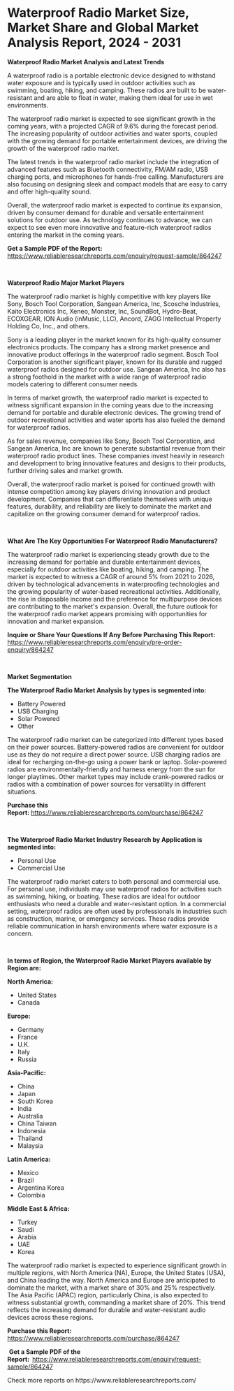 <p><h1>Waterproof Radio Market Size, Market Share and Global Market Analysis Report, 2024 - 2031</h1></p><p><strong>Waterproof Radio Market Analysis and Latest Trends</strong></p>
<p><p>A waterproof radio is a portable electronic device designed to withstand water exposure and is typically used in outdoor activities such as swimming, boating, hiking, and camping. These radios are built to be water-resistant and are able to float in water, making them ideal for use in wet environments.</p><p>The waterproof radio market is expected to see significant growth in the coming years, with a projected CAGR of 9.6% during the forecast period. The increasing popularity of outdoor activities and water sports, coupled with the growing demand for portable entertainment devices, are driving the growth of the waterproof radio market.</p><p>The latest trends in the waterproof radio market include the integration of advanced features such as Bluetooth connectivity, FM/AM radio, USB charging ports, and microphones for hands-free calling. Manufacturers are also focusing on designing sleek and compact models that are easy to carry and offer high-quality sound.</p><p>Overall, the waterproof radio market is expected to continue its expansion, driven by consumer demand for durable and versatile entertainment solutions for outdoor use. As technology continues to advance, we can expect to see even more innovative and feature-rich waterproof radios entering the market in the coming years.</p></p>
<p><strong>Get a Sample PDF of the Report:&nbsp;</strong> <a href="https://www.reliableresearchreports.com/enquiry/request-sample/864247">https://www.reliableresearchreports.com/enquiry/request-sample/864247</a></p>
<p>&nbsp;</p>
<p><strong>Waterproof Radio Major Market Players</strong></p>
<p><p>The waterproof radio market is highly competitive with key players like Sony, Bosch Tool Corporation, Sangean America, Inc, Scosche Industries, Kaito Electronics Inc, Xeneo, Monster, Inc, SoundBot, Hydro-Beat, ECOXGEAR, ION Audio (inMusic, LLC), Ancord, ZAGG Intellectual Property Holding Co, Inc., and others. </p><p>Sony is a leading player in the market known for its high-quality consumer electronics products. The company has a strong market presence and innovative product offerings in the waterproof radio segment. Bosch Tool Corporation is another significant player, known for its durable and rugged waterproof radios designed for outdoor use. Sangean America, Inc also has a strong foothold in the market with a wide range of waterproof radio models catering to different consumer needs.</p><p>In terms of market growth, the waterproof radio market is expected to witness significant expansion in the coming years due to the increasing demand for portable and durable electronic devices. The growing trend of outdoor recreational activities and water sports has also fueled the demand for waterproof radios.</p><p>As for sales revenue, companies like Sony, Bosch Tool Corporation, and Sangean America, Inc are known to generate substantial revenue from their waterproof radio product lines. These companies invest heavily in research and development to bring innovative features and designs to their products, further driving sales and market growth.</p><p>Overall, the waterproof radio market is poised for continued growth with intense competition among key players driving innovation and product development. Companies that can differentiate themselves with unique features, durability, and reliability are likely to dominate the market and capitalize on the growing consumer demand for waterproof radios.</p></p>
<p>&nbsp;</p>
<p><strong>What Are The Key Opportunities For Waterproof Radio Manufacturers?</strong></p>
<p><p>The waterproof radio market is experiencing steady growth due to the increasing demand for portable and durable entertainment devices, especially for outdoor activities like boating, hiking, and camping. The market is expected to witness a CAGR of around 5% from 2021 to 2026, driven by technological advancements in waterproofing technologies and the growing popularity of water-based recreational activities. Additionally, the rise in disposable income and the preference for multipurpose devices are contributing to the market's expansion. Overall, the future outlook for the waterproof radio market appears promising with opportunities for innovation and market expansion.</p></p>
<p><strong>Inquire or Share Your Questions If Any Before Purchasing This Report:</strong> <a href="https://www.reliableresearchreports.com/enquiry/pre-order-enquiry/864247">https://www.reliableresearchreports.com/enquiry/pre-order-enquiry/864247</a></p>
<p>&nbsp;</p>
<p><strong>Market Segmentation</strong></p>
<p><strong>The Waterproof Radio Market Analysis by types is segmented into:</strong></p>
<p><ul><li>Battery Powered</li><li>USB Charging</li><li>Solar Powered</li><li>Other</li></ul></p>
<p><p>The waterproof radio market can be categorized into different types based on their power sources. Battery-powered radios are convenient for outdoor use as they do not require a direct power source. USB charging radios are ideal for recharging on-the-go using a power bank or laptop. Solar-powered radios are environmentally-friendly and harness energy from the sun for longer playtimes. Other market types may include crank-powered radios or radios with a combination of power sources for versatility in different situations.</p></p>
<p><strong>Purchase this Report:&nbsp;</strong><a href="https://www.reliableresearchreports.com/purchase/864247">https://www.reliableresearchreports.com/purchase/864247</a></p>
<p>&nbsp;</p>
<p><strong>The Waterproof Radio Market Industry Research by Application is segmented into:</strong></p>
<p><ul><li>Personal Use</li><li>Commercial Use</li></ul></p>
<p><p>The waterproof radio market caters to both personal and commercial use. For personal use, individuals may use waterproof radios for activities such as swimming, hiking, or boating. These radios are ideal for outdoor enthusiasts who need a durable and water-resistant option. In a commercial setting, waterproof radios are often used by professionals in industries such as construction, marine, or emergency services. These radios provide reliable communication in harsh environments where water exposure is a concern.</p></p>
<p>&nbsp;</p>
<p><strong>In terms of Region, the Waterproof Radio Market Players available by Region are:</strong></p>
<p>
    <p> <strong> North America: </strong>
        <ul>
            <li>United States</li>
            <li>Canada</li>
        </ul>
        </p> 
    <p> <strong> Europe: </strong>
        <ul>
            <li>Germany</li>
            <li>France</li>
            <li>U.K.</li>
            <li>Italy</li>
            <li>Russia</li>
        </ul>
        </p> 
    <p> <strong> Asia-Pacific: </strong>
        <ul>
            <li>China</li>
            <li>Japan</li>
            <li>South Korea</li>
            <li>India</li>
            <li>Australia</li>
            <li>China Taiwan</li>
            <li>Indonesia</li>
            <li>Thailand</li>
            <li>Malaysia</li>
        </ul>
        </p> 
    <p> <strong> Latin America: </strong>
        <ul>
            <li>Mexico</li>
            <li>Brazil</li>
            <li>Argentina Korea</li>
            <li>Colombia</li>
        </ul>
        </p> 
    <p> <strong> Middle East & Africa: </strong>
        <ul>
            <li>Turkey</li>
            <li>Saudi</li>
            <li>Arabia</li>
            <li>UAE</li>
            <li>Korea</li>
        </ul>
    </p>
    </p>
<p><p>The waterproof radio market is expected to experience significant growth in multiple regions, with North America (NA), Europe, the United States (USA), and China leading the way. North America and Europe are anticipated to dominate the market, with a market share of 30% and 25% respectively. The Asia Pacific (APAC) region, particularly China, is also expected to witness substantial growth, commanding a market share of 20%. This trend reflects the increasing demand for durable and water-resistant audio devices across these regions.</p></p>
<p><strong>Purchase this Report: </strong><a href="https://www.reliableresearchreports.com/purchase/864247">https://www.reliableresearchreports.com/purchase/864247</a></p>
<p>&nbsp;<strong>Get a Sample PDF of the Report:&nbsp;&nbsp;</strong><a href="https://www.reliableresearchreports.com/enquiry/request-sample/864247">https://www.reliableresearchreports.com/enquiry/request-sample/864247</a></p>
<p><strong></strong></p>
<p>Check more reports on https://www.reliableresearchreports.com/</p>
